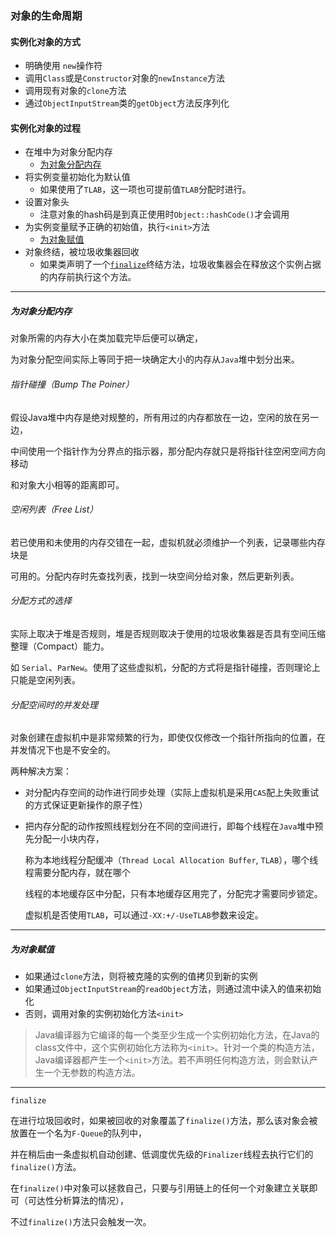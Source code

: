 ### 对象的生命周期

#### 实例化对象的方式

* 明确使用 `new`操作符
* 调用`Class`或是`Constructor`对象的`newInstance`方法
* 调用现有对象的`clone`方法
* 通过`ObjectInputStream`类的`getObject`方法反序列化

#### 实例化对象的过程

* 在堆中为对象分配内存
  * <a href = "#为对象分配内存">为对象分配内存</a>
* 将实例变量初始化为默认值
  * 如果使用了`TLAB`，这一项也可提前值`TLAB`分配时进行。
* 设置对象头
  * 注意对象的hash码是到真正使用时`Object::hashCode()`才会调用
* 为实例变量赋予正确的初始值，执行`<init>`方法
  * <a href = "#为对象赋值">为对象赋值</a>
* 对象终结，被垃圾收集器回收
  * 如果类声明了一个<a href = "#finalize">`finalize`</a>终结方法，垃圾收集器会在释放这个实例占据的内存前执行这个方法。

----

##### <a name = "为对象分配内存">为对象分配内存</a>

对象所需的内存大小在类加载完毕后便可以确定，

为对象分配空间实际上等同于把一块确定大小的内存从`Java`堆中划分出来。

###### 指针碰撞（Bump The Poiner）

假设Java堆中内存是绝对规整的，所有用过的内存都放在一边，空闲的放在另一边，

中间使用一个指针作为分界点的指示器，那分配内存就只是将指针往空闲空间方向移动

和对象大小相等的距离即可。

###### 空闲列表（Free List）

若已使用和未使用的内存交错在一起，虚拟机就必须维护一个列表，记录哪些内存块是

可用的。分配内存时先查找列表，找到一块空间分给对象，然后更新列表。

###### 分配方式的选择

实际上取决于堆是否规则，堆是否规则取决于使用的垃圾收集器是否具有空间压缩整理（Compact）能力。

如 `Serial`、`ParNew`。使用了这些虚拟机，分配的方式将是指针碰撞，否则理论上只能是空闲列表。

###### 分配空间时的并发处理

对象创建在虚拟机中是非常频繁的行为，即使仅仅修改一个指针所指向的位置，在并发情况下也是不安全的。

两种解决方案：

* 对分配内存空间的动作进行同步处理（实际上虚拟机是采用`CAS`配上失败重试的方式保证更新操作的原子性）

* 把内存分配的动作按照线程划分在不同的空间进行，即每个线程在`Java`堆中预先分配一小块内存，

  称为本地线程分配缓冲（`Thread Local Allocation Buffer`, `TLAB`），哪个线程需要分配内存，就在哪个

  线程的本地缓存区中分配，只有本地缓存区用完了，分配完才需要同步锁定。

  虚拟机是否使用`TLAB`，可以通过`-XX:+/-UseTLAB`参数来设定。

----

##### <a name = "为对象赋值">为对象赋值</a>

* 如果通过`clone`方法，则将被克隆的实例的值拷贝到新的实例
* 如果通过`ObjectInputStream`的`readObject`方法，则通过流中读入的值来初始化
* 否则，调用对象的实例初始化方法`<init>`

> Java编译器为它编译的每一个类至少生成一个实例初始化方法，在Java的class文件中，这个实例初始化方法称为`<init>`。针对一个类的构造方法，Java编译器都产生一个`<init>`方法。若不声明任何构造方法，则会默认产生一个无参数的构造方法。

----

<a name = "finalize">`finalize`</a>

在进行垃圾回收时，如果被回收的对象覆盖了`finalize()`方法，那么该对象会被放置在一个名为`F-Queue`的队列中，

并在稍后由一条虚拟机自动创建、低调度优先级的`Finalizer`线程去执行它们的`finalize()`方法。

在`finalize()`中对象可以拯救自己，只要与引用链上的任何一个对象建立关联即可（可达性分析算法的情况），

不过`finalize()`方法只会触发一次。